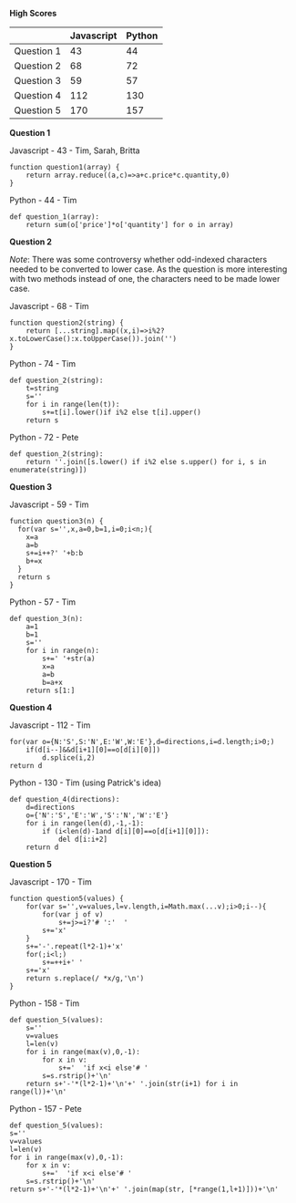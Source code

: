 __High Scores__

|            | Javascript |   Python   |
| ---------- | ---------- | ---------- |
| Question 1 |    43      |    44      |
| Question 2 |    68      |    72      |
| Question 3 |    59      |    57      |
| Question 4 |    112     |    130     |
| Question 5 |    170     |    157     |


__Question 1__

Javascript - 43 - Tim, Sarah, Britta

    function question1(array) {
        return array.reduce((a,c)=>a+c.price*c.quantity,0)
    }


Python - 44 - Tim

    def question_1(array):
        return sum(o['price']*o['quantity'] for o in array)



__Question 2__

_Note_: There was some controversy whether odd-indexed characters needed to be converted to lower case.
As the question is more interesting with two methods instead of one, the characters need to be made lower case.


Javascript - 68 - Tim

    function question2(string) {
        return [...string].map((x,i)=>i%2?x.toLowerCase():x.toUpperCase()).join('')
    }


Python - 74 - Tim

    def question_2(string):
        t=string
        s=''
        for i in range(len(t)):
            s+=t[i].lower()if i%2 else t[i].upper()
        return s


Python - 72 - Pete

    def question_2(string):
        return ''.join([s.lower() if i%2 else s.upper() for i, s in enumerate(string)])



__Question 3__

Javascript - 59 - Tim

    function question3(n) {
      for(var s='',x,a=0,b=1,i=0;i<n;){
        x=a
        a=b
        s+=i++?' '+b:b
        b+=x
      }
      return s
    }


Python - 57 - Tim

    def question_3(n):
        a=1
        b=1
        s=''
        for i in range(n):
            s+=' '+str(a)
            x=a
            a=b
            b=a+x
        return s[1:]



__Question 4__

Javascript - 112 - Tim

    for(var o={N:'S',S:'N',E:'W',W:'E'},d=directions,i=d.length;i>0;)
        if(d[i--]&&d[i+1][0]==o[d[i][0]])
            d.splice(i,2)
    return d


Python - 130 - Tim (using Patrick's idea)

    def question_4(directions):
        d=directions
        o={'N':'S','E':'W','S':'N','W':'E'}
        for i in range(len(d),-1,-1):
            if (i<len(d)-1and d[i][0]==o[d[i+1][0]]):
                del d[i:i+2]
        return d


__Question 5__

Javascript - 170 - Tim

    function question5(values) {
        for(var s='',v=values,l=v.length,i=Math.max(...v);i>0;i--){
            for(var j of v)
                s+=j>=i?'# ':'  '
            s+='x'
        }
        s+='-'.repeat(l*2-1)+'x'
        for(;i<l;)
            s+=++i+' '
        s+='x'
        return s.replace(/ *x/g,'\n')
    }


Python - 158 - Tim

    def question_5(values):
        s=''
        v=values
        l=len(v)
        for i in range(max(v),0,-1):
            for x in v:
                s+='  'if x<i else'# '
            s=s.rstrip()+'\n'
        return s+'-'*(l*2-1)+'\n'+' '.join(str(i+1) for i in range(l))+'\n'


Python - 157 - Pete

    def question_5(values):
    s=''
    v=values
    l=len(v)
    for i in range(max(v),0,-1):
        for x in v:
            s+='  'if x<i else'# '
        s=s.rstrip()+'\n'
    return s+'-'*(l*2-1)+'\n'+' '.join(map(str, [*range(1,l+1)]))+'\n'
    




